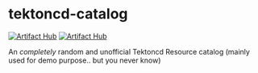 # tektoncd-catalog 
[![Artifact Hub](https://img.shields.io/endpoint?url=https://artifacthub.io/badge/repository/shortbrain-tekton-pipelines)](https://artifacthub.io/packages/search?repo=shortbrain-tekton-pipelines) [![Artifact Hub](https://img.shields.io/endpoint?url=https://artifacthub.io/badge/repository/shortbrain-tekton-tasks)](https://artifacthub.io/packages/search?repo=shortbrain-tekton-tasks)

An *completely* random and unofficial Tektoncd Resource catalog (mainly used for demo purpose.. but you never know)

